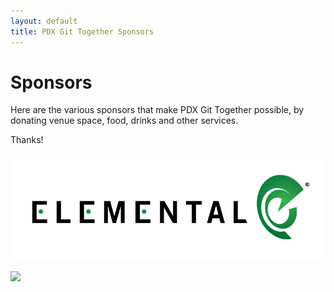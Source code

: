 ```yaml
---
layout: default
title: PDX Git Together Sponsors
---
```


# Sponsors

Here are the various sponsors that make PDX Git Together possible, by donating venue space, food, drinks and other services.

Thanks!

<a href="http://www.elementaltechnologies.com/"><img src="/images/sponsors/elemental.png" alt="Elemental Technologies"></a><br/>

<a href="http://letolabs.com"><img src="http://letolabs.com/images/logo_small.png"></a><br/>
